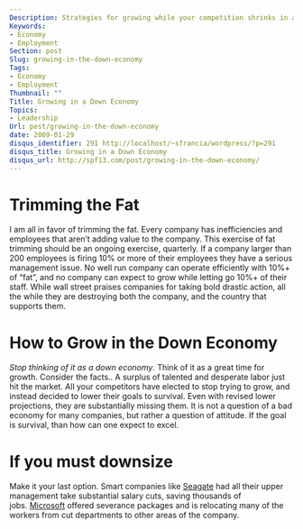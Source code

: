 ```yaml
---
Description: Strategies for growing while your competition shrinks in a down economy.
Keywords:
- Economy
- Employment
Section: post
Slug: growing-in-the-down-economy
Tags:
- Economy
- Employment
Thumbnail: ""
Title: Growing in a Down Economy
Topics:
- Leadership
Url: post/growing-in-the-down-economy
date: 2009-01-29
disqus_identifier: 291 http://localhost/~sfrancia/wordpress/?p=291
disqus_title: Growing in a Down Economy
disqus_url: http://spf13.com/post/growing-in-the-down-economy/
---
```


Trimming the Fat
================

I am all in favor of trimming the fat. Every company has inefficiencies
and employees that aren’t adding value to the company. This exercise of
fat trimming should be an ongoing exercise, quarterly. If a company
larger than 200 employees is firing 10% or more of their employees they
have a serious management issue. No well run company can operate
efficiently with 10%+ of “fat”, and no company can expect to grow while
letting go 10%+ of their staff. While wall street praises companies for
taking bold drastic action, all the while they are destroying both the
company, and the country that supports them.

How to Grow in the Down Economy
===============================

*Stop thinking of it as a down economy*. Think of it as a great time for
growth. Consider the facts.. A surplus of talented and desperate labor
just hit the market. All your competitors have elected to stop trying to
grow, and instead decided to lower their goals to survival. Even with
revised lower projections, they are substantially missing them. It is
not a question of a bad economy for many companies, but rather a
question of attitude. If the goal is survival, than how can one expect
to excel.

If you must downsize
====================

Make it your last option. Smart companies
like [Seagate](http://www.seagate.com "Seagate Technology") had all
their upper management take substantial salary cuts, saving thousands of
jobs. [Microsoft](http://www.microsoft.com "Microsoft") offered
severance packages and is relocating many of the workers from cut
departments to other areas of the company.
